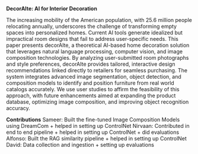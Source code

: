 **DecorAIte: AI for Interior Decoration**

The increasing mobility of the American population, with 25.6 million people relocating annually, underscores the challenge of transforming empty spaces into personalized homes. Current AI tools generate idealized but impractical room designs that fail to address user-specific needs. This paper presents decorAIte, a theoretical AI-based home decoration solution that leverages natural language processing, computer vision, and image composition technologies. By analyzing user-submitted room photographs and style preferences, decorAIte provides tailored, interactive design recommendations linked directly to retailers for seamless purchasing. The system integrates advanced image segmentation, object detection, and composition models to identify and position furniture from real world catalogs accurately. We use user studies to affirm the feasibility of this approach, with future enhancements aimed at expanding the product database, optimizing image composition, and improving object recognition accuracy.


**Contributions**
Sameer: Built the fine-tuned Image Composition Models using DreamCom + helped in setting up ControlNet
Nirvaan: Contributed in end to end pipeline + helped in setting up ControlNet + did evaluations
Alfonso: Built the RAG similarity pipeline + helped in setting up ControlNet
David: Data collection and ingestion + setting up evaluations
